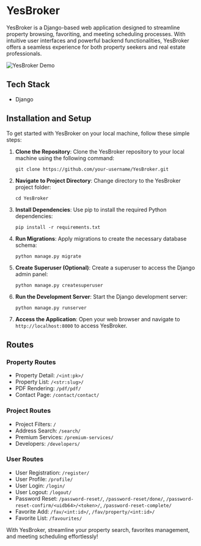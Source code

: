 # YesBroker

YesBroker is a Django-based web application designed to streamline property browsing, favoriting, and meeting scheduling processes. With intuitive user interfaces and powerful backend functionalities, YesBroker offers a seamless experience for both property seekers and real estate professionals.

![YesBroker Demo](<yesbroker demo.gif>)
## Tech Stack

- Django


## Installation and Setup

To get started with YesBroker on your local machine, follow these simple steps:

1. **Clone the Repository**: Clone the YesBroker repository to your local machine using the following command:

   ```
   git clone https://github.com/your-username/YesBroker.git
   ```

2. **Navigate to Project Directory**: Change directory to the YesBroker project folder:

   ```
   cd YesBroker
   ```

3. **Install Dependencies**: Use pip to install the required Python dependencies:

   ```
   pip install -r requirements.txt
   ```

4. **Run Migrations**: Apply migrations to create the necessary database schema:

   ```
   python manage.py migrate
   ```

5. **Create Superuser (Optional)**: Create a superuser to access the Django admin panel:

   ```
   python manage.py createsuperuser
   ```

6. **Run the Development Server**: Start the Django development server:

   ```
   python manage.py runserver
   ```

7. **Access the Application**: Open your web browser and navigate to `http://localhost:8000` to access YesBroker.

## Routes

### Property Routes

- Property Detail: `/<int:pk>/`
- Property List: `/<str:slug>/`
- PDF Rendering: `/pdf/pdf/`
- Contact Page: `/contact/contact/`

### Project Routes

- Project Filters: `/`
- Address Search: `/search/`
- Premium Services: `/premium-services/`
- Developers: `/developers/`

### User Routes

- User Registration: `/register/`
- User Profile: `/profile/`
- User Login: `/login/`
- User Logout: `/logout/`
- Password Reset: `/password-reset/`, `/password-reset/done/`, `/password-reset-confirm/<uidb64>/<token>/`, `/password-reset-complete/`
- Favorite Add: `/fav/<int:id>/`, `/fav/property/<int:id>/`
- Favorite List: `/favourites/`

With YesBroker, streamline your property search, favorites management, and meeting scheduling effortlessly!